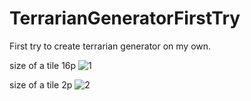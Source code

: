 # TerrarianGeneratorFirstTry
First try to create terrarian generator on my own.

size of a tile 16p
![1](https://github.com/Kikono1014/TerrarianGeneratorFirstTry/assets/69923041/3090f4a5-d974-4487-831b-6d4f0bf3dab5)

size of a tile 2p
![2](https://github.com/Kikono1014/TerrarianGeneratorFirstTry/assets/69923041/c4386c87-7679-43fa-8fa2-2651987ad29d)
